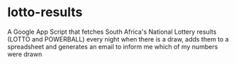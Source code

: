 # lotto-results
A Google App Script that fetches South Africa's National Lottery results (LOTTO and POWERBALL) every night when there is a draw, adds them to a spreadsheet and generates an email to inform me which of my numbers were drawn
